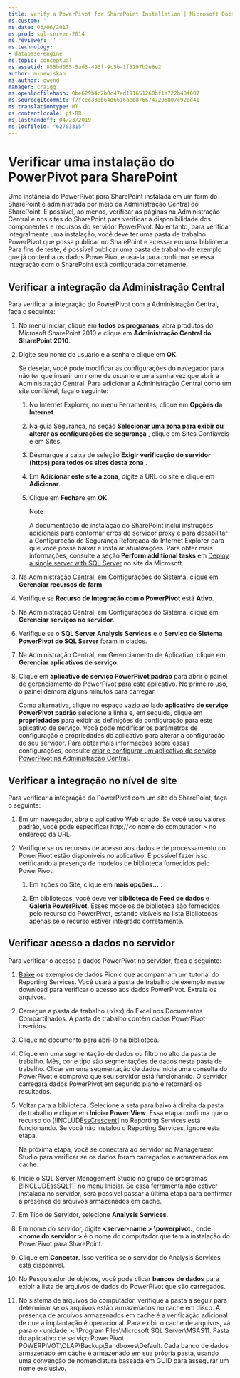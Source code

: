 ```yaml
---
title: Verify a PowerPivot for SharePoint Installation | Microsoft Docs
ms.custom: ''
ms.date: 03/06/2017
ms.prod: sql-server-2014
ms.reviewer: ''
ms.technology:
- database-engine
ms.topic: conceptual
ms.assetid: 855bd055-5ad3-493f-9c5b-1f5297b2e6e2
author: minewiskan
ms.author: owend
manager: craigg
ms.openlocfilehash: 0be629b4c2b8c47ed191651260bf1a722b40f007
ms.sourcegitcommit: f7fced330b64d6616aeb8766747295807c92dd41
ms.translationtype: MT
ms.contentlocale: pt-BR
ms.lasthandoff: 04/23/2019
ms.locfileid: "62703315"
---
```

# <a name="verify-a-powerpivot-for-sharepoint-installation"></a>Verificar uma instalação do PowerPivot para SharePoint
  Uma instância do PowerPivot para SharePoint instalada em um farm do SharePoint é administrada por meio da Administração Central do SharePoint. É possível, ao menos, verificar as páginas na Administração Central e nos sites do SharePoint para verificar a disponibilidade dos componentes e recursos do servidor PowerPivot. No entanto, para verificar integralmente uma instalação, você deve ter uma pasta de trabalho PowerPivot que possa publicar no SharePoint e acessar em uma biblioteca. Para fins de teste, é possível publicar uma pasta de trabalho de exemplo que já contenha os dados PowerPivot e usá-la para confirmar se essa integração com o SharePoint está configurada corretamente.  
  
##  <a name="verifyinstall"></a> Verificar a integração da Administração Central  
 Para verificar a integração do PowerPivot com a Administração Central, faça o seguinte:  
  
1.  No menu Iniciar, clique em **todos os programas**, abra produtos do Microsoft SharePoint 2010 e clique em **Administração Central do SharePoint 2010**.  
  
2.  Digite seu nome de usuário e a senha e clique em **OK**.  
  
     Se desejar, você pode modificar as configurações do navegador para não ter que inserir um nome de usuário e uma senha vez que abrir a Administração Central. Para adicionar a Administração Central como um site confiável, faça o seguinte:  
  
    1.  No Internet Explorer, no menu Ferramentas, clique em **Opções da Internet**.  
  
    2.  Na guia Segurança, na seção **Selecionar uma zona para exibir ou alterar as configurações de segurança** , clique em Sites Confiáveis e em Sites.  
  
    3.  Desmarque a caixa de seleção **Exigir verificação do servidor (https) para todos os sites desta zona** .  
  
    4.  Em **Adicionar este site à zona**, digite a URL do site e clique em **Adicionar**.  
  
    5.  Clique em **Fechar**e em **OK**.  
  
        > [!NOTE]  
        >  A documentação de instalação do SharePoint inclui instruções adicionais para contornar erros de servidor proxy e para desabilitar a Configuração de Segurança Reforçada do Internet Explorer para que você possa baixar e instalar atualizações. Para obter mais informações, consulte a seção **Perform additional tasks** em [Deploy a single server with SQL Server](https://go.microsoft.com/fwlink/?LinkId=177754) no site da Microsoft.  
  
3.  Na Administração Central, em Configurações do Sistema, clique em **Gerenciar recursos de farm**.  
  
4.  Verifique se **Recurso de Integração com o PowerPivot** está **Ativo**.  
  
5.  Na Administração Central, em Configurações do Sistema, clique em **Gerenciar serviços no servidor**.  
  
6.  Verifique se o **SQL Server Analysis Services** e o **Serviço de Sistema PowerPivot do SQL Server** foram iniciados.  
  
7.  Na Administração Central, em Gerenciamento de Aplicativo, clique em **Gerenciar aplicativos de serviço**.  
  
8.  Clique em **aplicativo de serviço PowerPivot padrão** para abrir o painel de gerenciamento do PowerPivot para este aplicativo. No primeiro uso, o painel demora alguns minutos para carregar.  
  
     Como alternativa, clique no espaço vazio ao lado **aplicativo de serviço PowerPivot padrão** selecione a linha e, em seguida, clique em **propriedades** para exibir as definições de configuração para este aplicativo de serviço. Você pode modificar os parâmetros de configuração e propriedades do aplicativo para alterar a configuração de seu servidor. Para obter mais informações sobre essas configurações, consulte [criar e configurar um aplicativo de serviço PowerPivot na Administração Central](../../power-pivot-sharepoint/create-and-configure-power-pivot-service-application-in-ca.md).  
  
## <a name="verify-integration-at-the-site-level"></a>Verificar a integração no nível de site  
 Para verificar a integração do PowerPivot com um site do SharePoint, faça o seguinte:  
  
1.  Em um navegador, abra o aplicativo Web criado. Se você usou valores padrão, você pode especificar http://\<o nome do computador > no endereço da URL.  
  
2.  Verifique se os recursos de acesso aos dados e de processamento do PowerPivot estão disponíveis no aplicativo. É possível fazer isso verificando a presença de modelos de biblioteca fornecidos pelo PowerPivot:  
  
    1.  Em ações do Site, clique em **mais opções...** .  
  
    2.  Em bibliotecas, você deve ver **biblioteca de Feed de dados** e **Galeria PowerPivot**. Esses modelos de biblioteca são fornecidos pelo recurso do PowerPivot, estando visíveis na lista Bibliotecas apenas se o recurso estiver integrado corretamente.  
  
## <a name="verify-data-access-on-the-server"></a>Verificar acesso a dados no servidor  
 Para verificar o acesso a dados PowerPivot no servidor, faça o seguinte:  
  
1.  [Baixe](https://go.microsoft.com/fwlink/?LinkID=219108) os exemplos de dados Picnic que acompanham um tutorial do Reporting Services. Você usará a pasta de trabalho de exemplo nesse download para verificar o acesso aos dados PowerPivot. Extraia os arquivos.  
  
2.  Carregue a pasta de trabalho (.xlsx) do Excel nos Documentos Compartilhados. A pasta de trabalho contém dados PowerPivot inseridos.  
  
3.  Clique no documento para abri-lo na biblioteca.  
  
4.  Clique em uma segmentação de dados ou filtro no alto da pasta de trabalho. Mês, cor e tipo são segmentações de dados nesta pasta de trabalho. Clicar em uma segmentação de dados inicia uma consulta do PowerPivot e comprova que seu servidor está funcionando. O servidor carregará dados PowerPivot em segundo plano e retornará os resultados.  
  
5.  Voltar para a biblioteca. Selecione a seta para baixo à direita da pasta de trabalho e clique em **Iniciar Power View**. Essa etapa confirma que o recurso do [!INCLUDE[ssCrescent](../../../includes/sscrescent-md.md)] no Reporting Services está funcionando. Se você não instalou o Reporting Services, ignore esta etapa.  
  
     Na próxima etapa, você se conectará ao servidor no Management Studio para verificar se os dados foram carregados e armazenados em cache.  
  
6.  Inicie o SQL Server Management Studio no grupo de programas [!INCLUDE[ssSQL11](../../../includes/sssql11-md.md)] no menu Iniciar. Se essa ferramenta não estiver instalada no servidor, será possível passar à última etapa para confirmar a presença de arquivos armazenados em cache.  
  
7.  Em Tipo de Servidor, selecione **Analysis Services**.  
  
8.  Em nome do servidor, digite  **\<server-name > \powerpivot.**, onde  **\<nome do servidor >** é o nome do computador que tem a instalação do PowerPivot para SharePoint.  
  
9. Clique em **Conectar**. Isso verifica se o servidor do Analysis Services está disponível.  
  
10. No Pesquisador de objetos, você pode clicar **bancos de dados** para exibir a lista de arquivos de dados do PowerPivot que são carregados.  
  
11. No sistema de arquivos do computador, verifique a pasta a seguir para determinar se os arquivos estão armazenados no cache em disco. A presença de arquivos armazenados em cache é a verificação adicional de que a implantação é operacional. Para exibir o cache de arquivos, vá para o \<unidade >: \Program Files\Microsoft SQL Server\MSAS11. Pasta do aplicativo de serviço PowerPivot POWERPIVOT\OLAP\Backup\Sandboxes\Default. Cada banco de dados armazenado em cache é armazenado em sua própria pasta, usando uma convenção de nomenclatura baseada em GUID para assegurar um nome exclusivo.  
  
  
